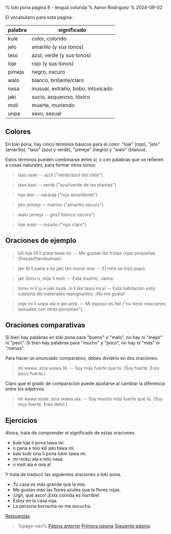 % toki pona página 8 - lengua colorida
% Aaron Rodriguez
% 2024-09-02

El vocabulario para esta página:

| palabra   | significado                           |
|-----------|---------------------------------------|
| kule      | color, colorido                       |
| jelo      | amarillo (y sus tonos)                |
| laso      | azul, verde (y sus tonos)             |
| loje      | rojo (y sus tonos)                    |
| pimeja    | negro, oscuro                         |
| walo      | blanco, brillante/claro               |
| nasa      | inusual, extraño, bobo, intoxicado    |
| jaki      | sucio, asqueroso, tóxico              |
| moli      | muerte, muriendo                      |
| unpa      | sexo, sexual		                    |

## Colores

En toki pona, hay cinco términos básicos para el color: "loje" (rojo), "jelo" (amarillo),
"laso" (azul y verde), "pimeja" (negro) y "walo" (blanco).

Estos términos pueden combinarse entre sí, o con palabras que se refieren a cosas
naturales, para formar otros tonos:

> laso sewi -- azul ("verde/azul del cielo")

> laso kasi -- verde ("azul/verde de las plantas")

> loje jelo -- naranja ("rojo amarillento")

> jelo pimeja -- marrón ("amarillo oscuro")

> walo pimeja -- gris("blanco oscuro")

> loje walo -- rosado ("rojo claro")

## Oraciones de ejemplo

> kili loje lili li pona tawa mi. -- Me gustan las frutas rojas pequeñas (fresas/frambuesas).

> jan lili li pana e ko jaki tan monsi ona. -- El niño se hizo popó.

> jan Simu o, mije li moli. -- Está muerto, Jaime.

> tomo ni li jo e jaki mute. ni li ike tawa mi a! -- Esta habitación está cubierta de materiales
> repugnantes. ¡No me gusta!

> mije mi li unpa ala e jan ante. -- Mi esposo es fiel ("no tiene relaciones sexuales con otras personas").

## Oraciones comparativas

Si bien hay palabras en toki pona para "bueno" o "malo", no hay ni "mejor" ni
"peor". Si bien hay palabras para "mucho" y "poco",  no hay ni "más" ni
"menos".

Para hacer un enunciado comparativo, debes dividirlo en dos oraciones:

> mi wawa. sina wawa lili. -- Soy más fuerte que tú. (Soy fuerte.
> Eres poco fuerte.)

Claro que el grado de comparación puede ajustarse al cambiar la diferencia
entre los adjetivos.

> mi wawa mute. sina wawa ala. -- Soy mucho más fuerte que tú. (Soy muy fuerte.
> Eres débil.)

## Ejercicios

Ahora, trata de comprender el significado de estas oraciones.

* kule loje li pona tawa mi.
* o pana e telo kili jelo tawa mi. 
* kasi kule sina li pona lukin tawa mi.
* mi moku ala e telo nasa.
* o moli ala e ona a!

Y trata de traducir las siguientes oraciones a toki pona.

* Tu casa es más grande que la mía.
* Me gustan más las flores azules que la flores rojas.
* ¡Ugh, qué asco! ¡Esta comida es horrible!
* Estoy en la casa roja.
* La persona borracha no me escucha.

[Respuestas](es/answers#p8)

> %page-nav%
> [Página anterior](es/7)
> [Primera página](es)
> [Siguiente página](es/9)
